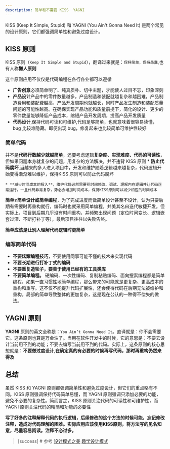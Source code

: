 ```yaml
---
description: 简单和不需要 KISS  YAGNI
---
```


KISS (Keep It Simple, Stupid) 和 YAGNI (You Ain't Gonna Need It) 是两个常见的设计原则，它们都强调简单性和避免过度设计。

## KISS 原则
KISS 原则（`Keep It Simple and Stupid`），翻译过来就是：`保持简单，保持愚蠢`,也有人称**懒人原则**

这个原则应用不仅仅是代码编程在各行各业都可以遵循
* **广告创意**必须简单明了、纯真质朴、切中主题，才能使人过目不忘，印象深刻
* **产品设计**产品中的零件数量越多，产品制造和装配就越复杂和越困难，产品制造费用和装配费越高，产品开发周期也就越长，同时产品发生制造和装配质量问题的可能性越高。在确保实现产品功能和质量前提下，简化的设计、更少的零件数量能够降低产品成本，缩短产品开发周期，提高产品开发质量
* **代码设计**,保持代码可读和可维护,代码足够简单，也就意味着很容易读懂，bug 比较难隐藏。即便出现 bug，修复起来也比较简单可维护性较好

### 简单代码
并不是**代码行数越少就越简单**，还要考虑逻辑**复杂度、实现难度、代码的可读性**，但如果问题本身就复杂的问题，用复杂的方法解决，并不违背 KISS 原则
    * **防止代码腐坏**,当越来的多人进入项目中，开发和维护随着逻辑越来越复杂，代码逻辑开始变得渐渐难以维护，保持KISS 原则可以防止代码腐坏
  
    * **减少时间成本的投入**，维护代码必然需要花时间修改、调试、理解内在逻辑并让代码正常运行，一旦代码非常复杂，势必会增加时间成本，保持KISS原则可以减少相应的时间成本


**简单≠简单设计或简单编程**，为了完成进度而做简单设计甚至不设计，认为只要后期有需要时再重构就行，编码时也就采用简单编程，并美其名曰迭代敏捷开发。但实际上，项目到后期几乎没有时间重构，并频繁出现问题（定位时间变长、逻辑嵌套过深、不断打补丁等），最后项目往往以失败告终。


**简单应该是让别人理解代码逻辑时更简单**

### 编写简单代码
* **不要炫耀编程技巧**，不要使用同事可能不懂的技术来实现代码
* **不要长期进行打补丁式的编码**
* **不要重复造轮子，要善于使用已经有的工具类库**
*   **不要简单编程。** 硬编码、一次性编码、复制粘贴编码、面向搜索编程都是简单编程，如果一直习惯性地简单编程，那么带来的可能就是更复杂、更高成本的重构和重写。这不仅不能提升代码扩展性，还会使得代码在后期无法被维护和重构。局部的简单导致整体的更加复杂，这是现在公认的一种得不偿失的做法。

## YAGNI 原则

**YAGNI** 原则的英文全称是：`You Ain’t Gonna Need It`。直译就是：你不会需要它。这条原则也算是万金油了。当用在软件开发中的时候，它的意思是：不要去设计当前用不到的功能；不要去编写当前用不到的代码。实际上，这条原则的核心思想就是：**不要做过度设计**,**在确定真的有必要的时候再写代码，那时再重构仍然来得及**

## 总结
虽然 KISS 和 YAGNI 原则都强调简单性和避免过度设计，但它们的重点略有不同。KISS 原则强调保持代码简单易懂，而 YAGNI 原则强调只添加必要的功能，避免不必要的复杂性。简而言之，KISS 原则关注代码的可读性和可维护性，而 YAGNI 原则关注代码的精简和功能的必要性

**写了好多的注释解释代码的执行逻辑，后续修改的这个方法的时候可能，忘记修改注释，造成对代码理解的困难。实际应用应该使用KISS原则，将方法写的见名知意，尽量容易阅读。注释不必过多。**


>[success] # 参考
[设计模式之美](https://time.geekbang.org/column/article/171771)
[趣学设计模式](https://kaiwu.lagou.com/course/courseInfo.htm?courseId=710#/detail/pc?id=6869)
